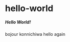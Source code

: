 # hello-world
<!DOCTYPE html>
<html>
<head>
	<title>My Website</title>
</head>
<body>
	<h5>Hello World!</h5>
	<p>bojour konnichiwa hello again</p>
</body>
</html>
